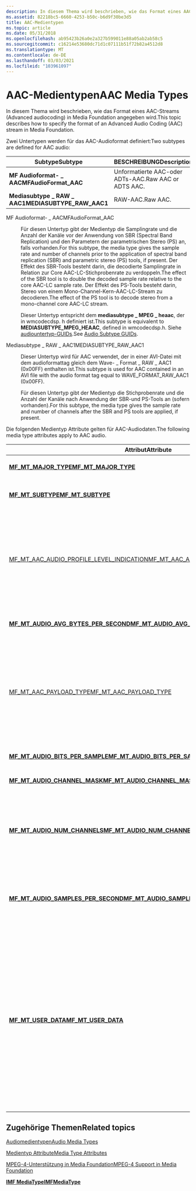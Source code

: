 ```yaml
---
description: In diesem Thema wird beschrieben, wie das Format eines AAC-Streams (Advanced audiocoding) in Media Foundation angegeben wird.
ms.assetid: 82218bc5-6660-4253-b50c-b6d9f30be3d5
title: AAC-Medientypen
ms.topic: article
ms.date: 05/31/2018
ms.openlocfilehash: ab95423b26a0e2a327b599011e88a05ab2ab58c5
ms.sourcegitcommit: c16214e53680dc71d1c07111b51f72b82a4512d8
ms.translationtype: MT
ms.contentlocale: de-DE
ms.lasthandoff: 03/03/2021
ms.locfileid: "103961097"
---
```

# <a name="aac-media-types"></a><span data-ttu-id="163cc-103">AAC-Medientypen</span><span class="sxs-lookup"><span data-stu-id="163cc-103">AAC Media Types</span></span>

<span data-ttu-id="163cc-104">In diesem Thema wird beschrieben, wie das Format eines AAC-Streams (Advanced audiocoding) in Media Foundation angegeben wird.</span><span class="sxs-lookup"><span data-stu-id="163cc-104">This topic describes how to specify the format of an Advanced Audio Coding (AAC) stream in Media Foundation.</span></span>

<span data-ttu-id="163cc-105">Zwei Untertypen werden für das AAC-Audioformat definiert:</span><span class="sxs-lookup"><span data-stu-id="163cc-105">Two subtypes are defined for AAC audio:</span></span>



| <span data-ttu-id="163cc-106">Subtype</span><span class="sxs-lookup"><span data-stu-id="163cc-106">Subtype</span></span>                     | <span data-ttu-id="163cc-107">BESCHREIBUNG</span><span class="sxs-lookup"><span data-stu-id="163cc-107">Description</span></span>          | <span data-ttu-id="163cc-108">Header</span><span class="sxs-lookup"><span data-stu-id="163cc-108">Header</span></span>       |
|-----------------------------|----------------------|--------------|
| <span data-ttu-id="163cc-109">**MF Audioformat- \_ AAC**</span><span class="sxs-lookup"><span data-stu-id="163cc-109">**MFAudioFormat\_AAC**</span></span>      | <span data-ttu-id="163cc-110">Unformatierte AAC-oder ADTs-AAC.</span><span class="sxs-lookup"><span data-stu-id="163cc-110">Raw AAC or ADTS AAC.</span></span> | <span data-ttu-id="163cc-111">mfapi. h</span><span class="sxs-lookup"><span data-stu-id="163cc-111">mfapi.h</span></span>      |
| <span data-ttu-id="163cc-112">**Mediasubtype \_ RAW \_ AAC1**</span><span class="sxs-lookup"><span data-stu-id="163cc-112">**MEDIASUBTYPE\_RAW\_AAC1**</span></span> | <span data-ttu-id="163cc-113">RAW-AAC.</span><span class="sxs-lookup"><span data-stu-id="163cc-113">Raw AAC.</span></span>             | <span data-ttu-id="163cc-114">wmcodecdsp. h</span><span class="sxs-lookup"><span data-stu-id="163cc-114">wmcodecdsp.h</span></span> |



 

<dl> <dt>

<span data-ttu-id="163cc-115"><span id="MFAudioFormat_AAC"></span><span id="mfaudioformat_aac"></span><span id="MFAUDIOFORMAT_AAC"></span>MF Audioformat- \_ AAC</span><span class="sxs-lookup"><span data-stu-id="163cc-115"><span id="MFAudioFormat_AAC"></span><span id="mfaudioformat_aac"></span><span id="MFAUDIOFORMAT_AAC"></span>MFAudioFormat\_AAC</span></span>
</dt> <dd>

<span data-ttu-id="163cc-116">Für diesen Untertyp gibt der Medientyp die Samplingrate und die Anzahl der Kanäle vor der Anwendung von SBR (Spectral Band Replication) und den Parametern der parametrischen Stereo (PS) an, falls vorhanden.</span><span class="sxs-lookup"><span data-stu-id="163cc-116">For this subtype, the media type gives the sample rate and number of channels prior to the application of spectral band replication (SBR) and parametric stereo (PS) tools, if present.</span></span> <span data-ttu-id="163cc-117">Der Effekt des SBR-Tools besteht darin, die decodierte Samplingrate in Relation zur Core AAC-LC-Stichprobenrate zu verdoppeln.</span><span class="sxs-lookup"><span data-stu-id="163cc-117">The effect of the SBR tool is to double the decoded sample rate relative to the core AAC-LC sample rate.</span></span> <span data-ttu-id="163cc-118">Der Effekt des PS-Tools besteht darin, Stereo von einem Mono-Channel-Kern-AAC-LC-Stream zu decodieren.</span><span class="sxs-lookup"><span data-stu-id="163cc-118">The effect of the PS tool is to decode stereo from a mono-channel core AAC-LC stream.</span></span>

<span data-ttu-id="163cc-119">Dieser Untertyp entspricht dem **mediasubtype \_ MPEG \_ heaac**, der in wmcodecdsp. h definiert ist.</span><span class="sxs-lookup"><span data-stu-id="163cc-119">This subtype is equivalent to **MEDIASUBTYPE\_MPEG\_HEAAC**, defined in wmcodecdsp.h.</span></span> <span data-ttu-id="163cc-120">Siehe [audiountertyp-GUIDs](audio-subtype-guids.md).</span><span class="sxs-lookup"><span data-stu-id="163cc-120">See [Audio Subtype GUIDs](audio-subtype-guids.md).</span></span>

</dd> <dt>

<span data-ttu-id="163cc-121"><span id="MEDIASUBTYPE_RAW_AAC1"></span><span id="mediasubtype_raw_aac1"></span>Mediasubtype \_ RAW \_ AAC1</span><span class="sxs-lookup"><span data-stu-id="163cc-121"><span id="MEDIASUBTYPE_RAW_AAC1"></span><span id="mediasubtype_raw_aac1"></span>MEDIASUBTYPE\_RAW\_AAC1</span></span>
</dt> <dd>

<span data-ttu-id="163cc-122">Dieser Untertyp wird für AAC verwendet, der in einer AVI-Datei mit dem audioformattag gleich dem Wave- \_ Format \_ RAW \_ AAC1 (0x00FF) enthalten ist.</span><span class="sxs-lookup"><span data-stu-id="163cc-122">This subtype is used for AAC contained in an AVI file with the audio format tag equal to WAVE\_FORMAT\_RAW\_AAC1 (0x00FF).</span></span>

<span data-ttu-id="163cc-123">Für diesen Untertyp gibt der Medientyp die Stichprobenrate und die Anzahl der Kanäle nach Anwendung der SBR-und PS-Tools an (sofern vorhanden).</span><span class="sxs-lookup"><span data-stu-id="163cc-123">For this subtype, the media type gives the sample rate and number of channels after the SBR and PS tools are applied, if present.</span></span>

</dd> </dl>

<span data-ttu-id="163cc-124">Die folgenden Medientyp Attribute gelten für AAC-Audiodaten.</span><span class="sxs-lookup"><span data-stu-id="163cc-124">The following media type attributes apply to AAC audio.</span></span>



<table>
<colgroup>
<col style="width: 50%" />
<col style="width: 50%" />
</colgroup>
<thead>
<tr class="header">
<th><span data-ttu-id="163cc-125">Attribut</span><span class="sxs-lookup"><span data-stu-id="163cc-125">Attribute</span></span></th>
<th><span data-ttu-id="163cc-126">BESCHREIBUNG</span><span class="sxs-lookup"><span data-stu-id="163cc-126">Description</span></span></th>
</tr>
</thead>
<tbody>
<tr class="odd">
<td><span data-ttu-id="163cc-127"><a href="mf-mt-major-type-attribute.md"><strong>MF_MT_MAJOR_TYPE</strong></a></span><span class="sxs-lookup"><span data-stu-id="163cc-127"><a href="mf-mt-major-type-attribute.md"><strong>MF_MT_MAJOR_TYPE</strong></a></span></span></td>
<td><span data-ttu-id="163cc-128">Der Haupttyp.</span><span class="sxs-lookup"><span data-stu-id="163cc-128">Major type.</span></span> <span data-ttu-id="163cc-129">Muss <strong>MFMediaType_Audio</strong>werden.</span><span class="sxs-lookup"><span data-stu-id="163cc-129">Must be <strong>MFMediaType_Audio</strong>.</span></span></td>
</tr>
<tr class="even">
<td><span data-ttu-id="163cc-130"><a href="mf-mt-subtype-attribute.md"><strong>MF_MT_SUBTYPE</strong></a></span><span class="sxs-lookup"><span data-stu-id="163cc-130"><a href="mf-mt-subtype-attribute.md"><strong>MF_MT_SUBTYPE</strong></a></span></span></td>
<td><span data-ttu-id="163cc-131">Audiountertyp.</span><span class="sxs-lookup"><span data-stu-id="163cc-131">Audio subtype.</span></span> <span data-ttu-id="163cc-132">Weitere Informationen finden Sie in der vorherigen Beschreibung.</span><span class="sxs-lookup"><span data-stu-id="163cc-132">Refer to the previous description for details.</span></span></td>
</tr>
<tr class="odd">
<td><span data-ttu-id="163cc-133"><a href="mf-mt-aac-audio-profile-level-indication.md">MF_MT_AAC_AUDIO_PROFILE_LEVEL_INDICATION</a></span><span class="sxs-lookup"><span data-stu-id="163cc-133"><a href="mf-mt-aac-audio-profile-level-indication.md">MF_MT_AAC_AUDIO_PROFILE_LEVEL_INDICATION</a></span></span></td>
<td><span data-ttu-id="163cc-134">Audioprofil und-Ebene.</span><span class="sxs-lookup"><span data-stu-id="163cc-134">Audio profile and level.</span></span> <br/> <span data-ttu-id="163cc-135">Der Wert dieses Attributs ist das Feld <strong>audioprofilelevelindikation</strong> gemäß ISO/IEC 14496-3.</span><span class="sxs-lookup"><span data-stu-id="163cc-135">The value of this attribute is the <strong>audioProfileLevelIndication</strong> field, as defined by ISO/IEC 14496-3.</span></span><br/> <span data-ttu-id="163cc-136">Wenn unbekannt, legen Sie auf 0 (null) oder auf 0xFE ( &quot; kein Audioprofil angegeben &quot; ) fest.</span><span class="sxs-lookup"><span data-stu-id="163cc-136">If unknown, set to zero or 0xFE (&quot;no audio profile specified&quot;).</span></span><br/></td>
</tr>
<tr class="even">
<td><span data-ttu-id="163cc-137"><a href="mf-mt-audio-avg-bytes-per-second-attribute.md"><strong>MF_MT_AUDIO_AVG_BYTES_PER_SECOND</strong></a></span><span class="sxs-lookup"><span data-stu-id="163cc-137"><a href="mf-mt-audio-avg-bytes-per-second-attribute.md"><strong>MF_MT_AUDIO_AVG_BYTES_PER_SECOND</strong></a></span></span></td>
<td><span data-ttu-id="163cc-138">Die Bitrate des codierten AAC-Streams in Bytes pro Sekunde.</span><span class="sxs-lookup"><span data-stu-id="163cc-138">Bit rate of the encoded AAC stream, in bytes per second.</span></span></td>
</tr>
<tr class="odd">
<td><span data-ttu-id="163cc-139"><a href="mf-mt-aac-payload-type.md">MF_MT_AAC_PAYLOAD_TYPE</a></span><span class="sxs-lookup"><span data-stu-id="163cc-139"><a href="mf-mt-aac-payload-type.md">MF_MT_AAC_PAYLOAD_TYPE</a></span></span></td>
<td><span data-ttu-id="163cc-140">Der Nutzlasttyp.</span><span class="sxs-lookup"><span data-stu-id="163cc-140">Payload type.</span></span><br/> <span data-ttu-id="163cc-141">Gilt nur für <strong>MFAudioFormat_AAC</strong>.</span><span class="sxs-lookup"><span data-stu-id="163cc-141">Applies only to <strong>MFAudioFormat_AAC</strong>.</span></span><br/> <span data-ttu-id="163cc-142"><a href="mf-mt-aac-payload-type.md">MF_MT_AAC_PAYLOAD_TYPE</a> ist optional.</span><span class="sxs-lookup"><span data-stu-id="163cc-142"><a href="mf-mt-aac-payload-type.md">MF_MT_AAC_PAYLOAD_TYPE</a> is optional.</span></span> <span data-ttu-id="163cc-143">Wenn dieses Attribut nicht angegeben wird, wird der Standardwert 0 verwendet, der angibt, dass der Stream nur raw_data_block Elemente enthält.</span><span class="sxs-lookup"><span data-stu-id="163cc-143">If this attribute is not specified, the default value 0 is used, which specifies the stream contains raw_data_block elements only.</span></span><br/></td>
</tr>
<tr class="even">
<td><span data-ttu-id="163cc-144"><a href="mf-mt-audio-bits-per-sample-attribute.md"><strong>MF_MT_AUDIO_BITS_PER_SAMPLE</strong></a></span><span class="sxs-lookup"><span data-stu-id="163cc-144"><a href="mf-mt-audio-bits-per-sample-attribute.md"><strong>MF_MT_AUDIO_BITS_PER_SAMPLE</strong></a></span></span></td>
<td><span data-ttu-id="163cc-145">Bittiefe der decodierten PCM-Audiodaten.</span><span class="sxs-lookup"><span data-stu-id="163cc-145">Bit depth of the decoded PCM audio.</span></span></td>
</tr>
<tr class="odd">
<td><span data-ttu-id="163cc-146"><a href="mf-mt-audio-channel-mask-attribute.md"><strong>MF_MT_AUDIO_CHANNEL_MASK</strong></a></span><span class="sxs-lookup"><span data-stu-id="163cc-146"><a href="mf-mt-audio-channel-mask-attribute.md"><strong>MF_MT_AUDIO_CHANNEL_MASK</strong></a></span></span></td>
<td><span data-ttu-id="163cc-147">Zuweisung von Audiokanälen zu Redner Positionen.</span><span class="sxs-lookup"><span data-stu-id="163cc-147">Assignment of audio channels to speaker positions.</span></span></td>
</tr>
<tr class="even">
<td><span data-ttu-id="163cc-148"><a href="mf-mt-audio-num-channels-attribute.md"><strong>MF_MT_AUDIO_NUM_CHANNELS</strong></a></span><span class="sxs-lookup"><span data-stu-id="163cc-148"><a href="mf-mt-audio-num-channels-attribute.md"><strong>MF_MT_AUDIO_NUM_CHANNELS</strong></a></span></span></td>
<td><span data-ttu-id="163cc-149">Anzahl der Kanäle, einschließlich des LFE-Kanals (Low Frequency), falls vorhanden.</span><span class="sxs-lookup"><span data-stu-id="163cc-149">Number of channels, including the low frequency (LFE) channel, if present.</span></span><br/> <span data-ttu-id="163cc-150">Die Interpretation dieses Werts hängt vom Medien Untertyp ab, wie zuvor beschrieben.</span><span class="sxs-lookup"><span data-stu-id="163cc-150">The interpretation of this value depends on the media subtype, as described previously.</span></span><br/></td>
</tr>
<tr class="odd">
<td><span data-ttu-id="163cc-151"><a href="mf-mt-audio-samples-per-second-attribute.md"><strong>MF_MT_AUDIO_SAMPLES_PER_SECOND</strong></a></span><span class="sxs-lookup"><span data-stu-id="163cc-151"><a href="mf-mt-audio-samples-per-second-attribute.md"><strong>MF_MT_AUDIO_SAMPLES_PER_SECOND</strong></a></span></span></td>
<td><span data-ttu-id="163cc-152">Abtastrate in Samplings pro Sekunde.</span><span class="sxs-lookup"><span data-stu-id="163cc-152">Sample rate, in samples per second.</span></span><br/> <span data-ttu-id="163cc-153">Die Interpretation dieses Werts hängt vom Medien Untertyp ab, wie zuvor beschrieben.</span><span class="sxs-lookup"><span data-stu-id="163cc-153">The interpretation of this value depends on the media subtype, as described previously.</span></span><br/></td>
</tr>
<tr class="even">
<td><span data-ttu-id="163cc-154"><a href="mf-mt-user-data-attribute.md"><strong>MF_MT_USER_DATA</strong></a></span><span class="sxs-lookup"><span data-stu-id="163cc-154"><a href="mf-mt-user-data-attribute.md"><strong>MF_MT_USER_DATA</strong></a></span></span></td>
<td><span data-ttu-id="163cc-155">Der Wert dieses Attributs ist von dem Untertyp abhängig:</span><span class="sxs-lookup"><span data-stu-id="163cc-155">The value of this attribute depends on the subtype:</span></span><br/>
<ul>
<li><span data-ttu-id="163cc-156"><strong>MFAudioFormat_AAC</strong>: enthält den Teil der <a href="/windows/desktop/api/mmreg/ns-mmreg-heaacwaveinfo"><strong>heaacwaveinfo</strong></a> -Struktur, der nach der <strong>WaveFormatEx</strong> -Struktur angezeigt wird (d. h. nach dem <strong>wfx</strong> -Member).</span><span class="sxs-lookup"><span data-stu-id="163cc-156"><strong>MFAudioFormat_AAC</strong>: Contains the portion of the <a href="/windows/desktop/api/mmreg/ns-mmreg-heaacwaveinfo"><strong>HEAACWAVEINFO</strong></a> structure that appears after the <strong>WAVEFORMATEX</strong> structure (that is, after the <strong>wfx</strong> member).</span></span> <span data-ttu-id="163cc-157">Danach folgen die audiospecificconfig ()-Daten gemäß ISO/IEC 14496-3.</span><span class="sxs-lookup"><span data-stu-id="163cc-157">This is followed by the AudioSpecificConfig() data, as defined by ISO/IEC 14496-3.</span></span></li>
<li><span data-ttu-id="163cc-158"><strong>MEDIASUBTYPE_RAW_AAC1</strong>: enthält die audiospecificconfig ()-Daten.</span><span class="sxs-lookup"><span data-stu-id="163cc-158"><strong>MEDIASUBTYPE_RAW_AAC1</strong>: Contains the AudioSpecificConfig() data.</span></span></li>
</ul></td>
</tr>
</tbody>
</table>



 

## <a name="related-topics"></a><span data-ttu-id="163cc-159">Zugehörige Themen</span><span class="sxs-lookup"><span data-stu-id="163cc-159">Related topics</span></span>

<dl> <dt>

[<span data-ttu-id="163cc-160">Audiomedientypen</span><span class="sxs-lookup"><span data-stu-id="163cc-160">Audio Media Types</span></span>](audio-media-types.md)
</dt> <dt>

[<span data-ttu-id="163cc-161">Medientyp Attribute</span><span class="sxs-lookup"><span data-stu-id="163cc-161">Media Type Attributes</span></span>](media-type-attributes.md)
</dt> <dt>

[<span data-ttu-id="163cc-162">MPEG-4-Unterstützung in Media Foundation</span><span class="sxs-lookup"><span data-stu-id="163cc-162">MPEG-4 Support in Media Foundation</span></span>](mpeg-4-support-in-media-foundation.md)
</dt> <dt>

[<span data-ttu-id="163cc-163">**IMF MediaType**</span><span class="sxs-lookup"><span data-stu-id="163cc-163">**IMFMediaType**</span></span>](/windows/desktop/api/mfobjects/nn-mfobjects-imfmediatype)
</dt> </dl>

 

